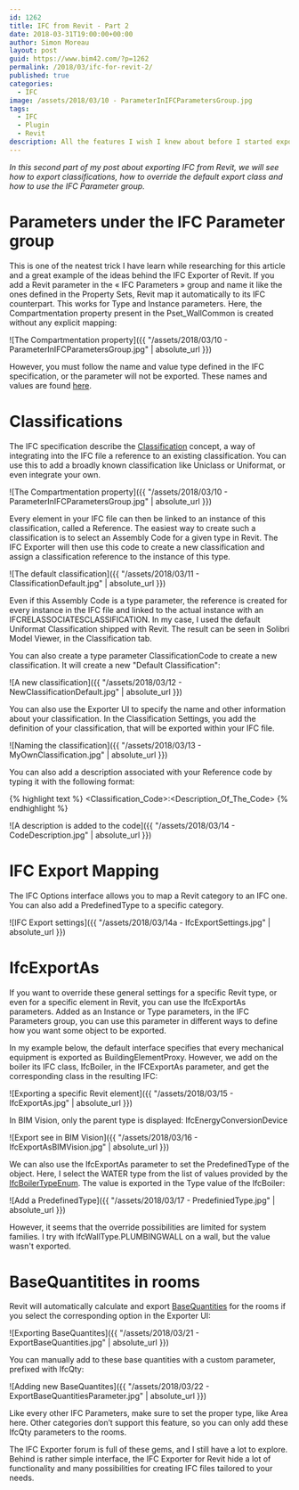 ```yaml
---
id: 1262
title: IFC from Revit - Part 2
date: 2018-03-31T19:00:00+00:00
author: Simon Moreau
layout: post
guid: https://www.bim42.com/?p=1262
permalink: /2018/03/ifc-for-revit-2/
published: true
categories:
  - IFC
image: /assets/2018/03/10 - ParameterInIFCParametersGroup.jpg
tags:
  - IFC
  - Plugin
  - Revit
description: All the features I wish I knew about before I started exporting IFC from Revit
---
```


*In this second part of my post about exporting IFC from Revit, we will see how to export classifications, how to override the default export class and how to use the IFC Parameter group.*

# Parameters under the IFC Parameter group

This is one of the neatest trick I have learn while researching for this article and a great example of the ideas behind the IFC Exporter of Revit. If you add a Revit parameter in the « IFC Parameters » group and name it like the ones defined in the Property Sets, Revit map it automatically to its IFC counterpart. This works for Type and Instance parameters.
Here, the Compartmentation property present in the Pset_WallCommon is created without any explicit mapping:

![The Compartmentation property]({{ "/assets/2018/03/10 - ParameterInIFCParametersGroup.jpg" | absolute_url }})

However, you must follow the name and value type defined in the IFC specification, or the parameter will not be exported. These names and values are found [here](http://www.buildingsmart-tech.org/ifc/IFC4/final/html/annex/annex-b/alphabeticalorder_psets.htm).

# Classifications

The IFC specification describe the [Classification](http://www.buildingsmart-tech.org/ifc/IFC2x4/rc2/html/schema/ifcexternalreferenceresource/lexical/ifcclassification.htm) concept, a way of integrating into the IFC file a reference to an existing classification. You can use this to add a broadly known classification like Uniclass or Uniformat, or even integrate your own.

![The Compartmentation property]({{ "/assets/2018/03/10 - ParameterInIFCParametersGroup.jpg" | absolute_url }})

Every element in your IFC file can then be linked to an instance of this classification, called a Reference. The easiest way to create such a classification is to select an Assembly Code for a given type in Revit. The IFC Exporter will then use this code to create a new classification and assign a classification reference to the instance of this type.

![The default classification]({{ "/assets/2018/03/11 - ClassificationDefault.jpg" | absolute_url }})

Even if this Assembly Code is a type parameter, the reference is created for every instance in the IFC file and linked to the actual instance with an IFCRELASSOCIATESCLASSIFICATION. In my case, I used the default Uniformat Classification shipped with Revit. The result can be seen in Solibri Model Viewer, in the Classification tab.

You can also create a type parameter ClassificationCode to create a new classification. It will create a new "Default Classification":

![A new classification]({{ "/assets/2018/03/12 - NewClassificationDefault.jpg" | absolute_url }})

You can also use the Exporter UI to specify the name and other information about your classification. In the Classification Settings, you add the definition of your classification, that will be exported within your IFC file.

![Naming the classification]({{ "/assets/2018/03/13 - MyOwnClassification.jpg" | absolute_url }})

You can also add a description associated with your Reference code by typing it with the following format:

{% highlight text %}
<Classification_Code>:<Description_Of_The_Code>
{% endhighlight %}

![A description is added to the code]({{ "/assets/2018/03/14 - CodeDescription.jpg" | absolute_url }})

# IFC Export Mapping

The IFC Options interface allows you to map a Revit category to an IFC one. You can also add a PredefinedType to a specific category.

![IFC Export settings]({{ "/assets/2018/03/14a - IfcExportSettings.jpg" | absolute_url }})

# IfcExportAs

If you want to override these general settings for a specific Revit type, or even for a specific element in Revit, you can use the IfcExportAs parameters. Added as an Instance or Type parameters, in the IFC Parameters group, you can use this parameter in different ways to define how you want some object to be exported.

In my example below, the default interface specifies that every mechanical equipment is exported as BuildingElementProxy. However, we add on the boiler its IFC class, IfcBoiler, in the IFCExportAs parameter, and get the corresponding class in the resulting IFC:

![Exporting a specific Revit element]({{ "/assets/2018/03/15 - IfcExportAs.jpg" | absolute_url }})

In BIM Vision, only the parent type is displayed: IfcEnergyConversionDevice

![Export see in BIM Vision]({{ "/assets/2018/03/16 - IfcExportAsBIMVision.jpg" | absolute_url }})

We can also use the IfcExportAs parameter to set the PredefinedType of the object. Here, I select the WATER type from the list of values provided by the [IfcBoilerTypeEnum](http://www.buildingsmart-tech.org/ifc/IFC2x4/rc2/html/schema/ifchvacdomain/lexical/ifcboilertypeenum.htm). The value is exported in the Type value of the IfcBoiler:

![Add a PredefinedType]({{ "/assets/2018/03/17 - PredefiniedType.jpg" | absolute_url }})

However, it seems that the override possibilities are limited for system families. I try with IfcWallType.PLUMBINGWALL on a wall, but the value wasn't exported.

# BaseQuantitites in rooms

Revit will automatically calculate and export [BaseQuantities](http://www.buildingsmart-tech.org/ifc/IFC4/final/html/annex/annex-b/alphabeticalorder_qsets.htm) for the rooms if you select the corresponding option in the Exporter UI:

![Exporting BaseQuantites]({{ "/assets/2018/03/21 - ExportBaseQuantities.jpg" | absolute_url }})

You can manually add to these base quantities with a custom parameter, prefixed with IfcQty:

![Adding new BaseQuantites]({{ "/assets/2018/03/22 - ExportBaseQuantitiesParameter.jpg" | absolute_url }})

Like every other IFC Parameters, make sure to set the proper type, like Area here. Other categories don’t support this feature, so you can only add these IfcQty parameters to the rooms.

The IFC Exporter forum is full of these gems, and I still have a lot to explore. Behind is rather simple interface, the IFC Exporter for Revit hide a lot of functionality and many possibilities for creating IFC files tailored to your needs.